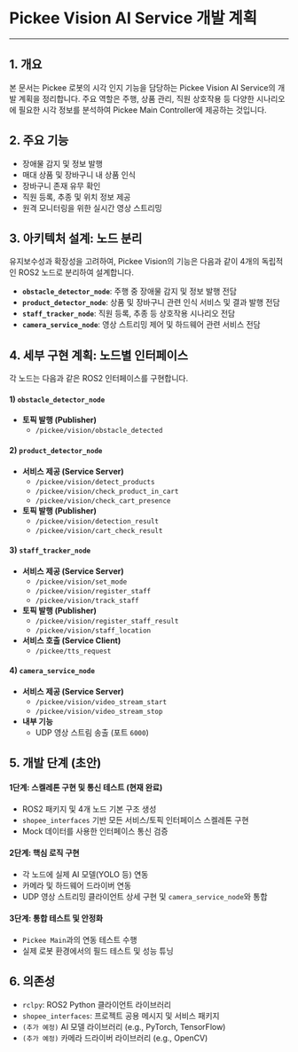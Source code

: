 # Pickee Vision AI Service 개발 계획

---

## 1. 개요

본 문서는 Pickee 로봇의 시각 인지 기능을 담당하는 Pickee Vision AI Service의 개발 계획을 정리합니다. 주요 역할은 주행, 상품 관리, 직원 상호작용 등 다양한 시나리오에 필요한 시각 정보를 분석하여 Pickee Main Controller에 제공하는 것입니다.

## 2. 주요 기능

- 장애물 감지 및 정보 발행
- 매대 상품 및 장바구니 내 상품 인식
- 장바구니 존재 유무 확인
- 직원 등록, 추종 및 위치 정보 제공
- 원격 모니터링을 위한 실시간 영상 스트리밍

## 3. 아키텍처 설계: 노드 분리

유지보수성과 확장성을 고려하여, Pickee Vision의 기능은 다음과 같이 4개의 독립적인 ROS2 노드로 분리하여 설계합니다.

- **`obstacle_detector_node`**: 주행 중 장애물 감지 및 정보 발행 전담
- **`product_detector_node`**: 상품 및 장바구니 관련 인식 서비스 및 결과 발행 전담
- **`staff_tracker_node`**: 직원 등록, 추종 등 상호작용 시나리오 전담
- **`camera_service_node`**: 영상 스트리밍 제어 및 하드웨어 관련 서비스 전담

## 4. 세부 구현 계획: 노드별 인터페이스

각 노드는 다음과 같은 ROS2 인터페이스를 구현합니다.

#### 1) `obstacle_detector_node`
- **토픽 발행 (Publisher)**
    - `/pickee/vision/obstacle_detected`

#### 2) `product_detector_node`
- **서비스 제공 (Service Server)**
    - `/pickee/vision/detect_products`
    - `/pickee/vision/check_product_in_cart`
    - `/pickee/vision/check_cart_presence`
- **토픽 발행 (Publisher)**
    - `/pickee/vision/detection_result`
    - `/pickee/vision/cart_check_result`

#### 3) `staff_tracker_node`
- **서비스 제공 (Service Server)**
    - `/pickee/vision/set_mode`
    - `/pickee/vision/register_staff`
    - `/pickee/vision/track_staff`
- **토픽 발행 (Publisher)**
    - `/pickee/vision/register_staff_result`
    - `/pickee/vision/staff_location`
- **서비스 호출 (Service Client)**
    - `/pickee/tts_request`

#### 4) `camera_service_node`
- **서비스 제공 (Service Server)**
    - `/pickee/vision/video_stream_start`
    - `/pickee/vision/video_stream_stop`
- **내부 기능**
    - UDP 영상 스트림 송출 (포트 `6000`)

## 5. 개발 단계 (초안)

#### 1단계: 스켈레톤 구현 및 통신 테스트 (현재 완료)
- ROS2 패키지 및 4개 노드 기본 구조 생성
- `shopee_interfaces` 기반 모든 서비스/토픽 인터페이스 스켈레톤 구현
- Mock 데이터를 사용한 인터페이스 통신 검증

#### 2단계: 핵심 로직 구현
- 각 노드에 실제 AI 모델(YOLO 등) 연동
- 카메라 및 하드웨어 드라이버 연동
- UDP 영상 스트리밍 클라이언트 상세 구현 및 `camera_service_node`와 통합

#### 3단계: 통합 테스트 및 안정화
- `Pickee Main`과의 연동 테스트 수행
- 실제 로봇 환경에서의 필드 테스트 및 성능 튜닝

## 6. 의존성

- `rclpy`: ROS2 Python 클라이언트 라이브러리
- `shopee_interfaces`: 프로젝트 공용 메시지 및 서비스 패키지
- `(추가 예정)` AI 모델 라이브러리 (e.g., PyTorch, TensorFlow)
- `(추가 예정)` 카메라 드라이버 라이브러리 (e.g., OpenCV)


